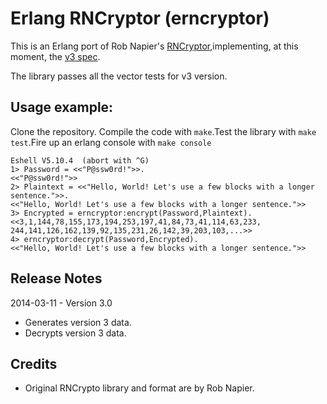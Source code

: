 # Erlang RNCryptor (erncryptor)



This is an Erlang port of Rob Napier's [RNCryptor](http://rncryptor.github.io/),implementing, at this moment, the [v3 spec](https://github.com/RNCryptor/RNCryptor-Spec/blob/master/RNCryptor-Spec-v3.md).

The library passes all the vector tests for v3 version.


## Usage example:

Clone the repository. Compile the code with `make`.Test the library with `make test`.Fire up an erlang console with `make console`

    Eshell V5.10.4  (abort with ^G)
    1> Password = <<"P@ssw0rd!">>.
    <<"P@ssw0rd!">>
    2> Plaintext = <<"Hello, World! Let's use a few blocks with a longer sentence.">>.
    <<"Hello, World! Let's use a few blocks with a longer sentence.">>
    3> Encrypted = erncryptor:encrypt(Password,Plaintext).
    <<3,1,144,78,155,173,194,253,197,41,84,73,41,114,63,233,
    244,141,126,162,139,92,135,231,26,142,39,203,103,...>>
    4> erncryptor:decrypt(Password,Encrypted).
    <<"Hello, World! Let's use a few blocks with a longer sentence.">>


## Release Notes


2014-03-11 - Version 3.0

- Generates version 3 data.
- Decrypts version 3 data.


## Credits


- Original RNCrypto library and format are by Rob Napier.

